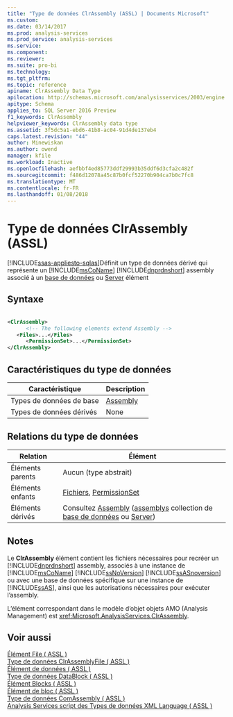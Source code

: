 ```yaml
---
title: "Type de données ClrAssembly (ASSL) | Documents Microsoft"
ms.custom: 
ms.date: 03/14/2017
ms.prod: analysis-services
ms.prod_service: analysis-services
ms.service: 
ms.component: 
ms.reviewer: 
ms.suite: pro-bi
ms.technology: 
ms.tgt_pltfrm: 
ms.topic: reference
apiname: ClrAssembly Data Type
apilocation: http://schemas.microsoft.com/analysisservices/2003/engine
apitype: Schema
applies_to: SQL Server 2016 Preview
f1_keywords: ClrAssembly
helpviewer_keywords: ClrAssembly data type
ms.assetid: 3f5dc5a1-ebd6-41b8-ac04-91d4de137eb4
caps.latest.revision: "44"
author: Minewiskan
ms.author: owend
manager: kfile
ms.workload: Inactive
ms.openlocfilehash: aefbbf4ed85773ddf29993b35ddf6d3cfa2c482f
ms.sourcegitcommit: f486d12078a45c87b0fcf52270b904ca7b0c7fc8
ms.translationtype: MT
ms.contentlocale: fr-FR
ms.lasthandoff: 01/08/2018
---
```

# <a name="clrassembly-data-type-assl"></a>Type de données ClrAssembly (ASSL)
[!INCLUDE[ssas-appliesto-sqlas](../../../includes/ssas-appliesto-sqlas.md)]Définit un type de données dérivé qui représente un [!INCLUDE[msCoName](../../../includes/msconame-md.md)] [!INCLUDE[dnprdnshort](../../../includes/dnprdnshort-md.md)] assembly associé à un [base de données](../../../analysis-services/scripting/objects/database-element-assl.md) ou [Server](../../../analysis-services/scripting/objects/server-element-assl.md) élément  
  
## <a name="syntax"></a>Syntaxe  
  
```xml  
  
<ClrAssembly>  
      <!-- The following elements extend Assembly -->  
   <Files>...</Files>  
      <PermissionSet>...</PermissionSet>  
</ClrAssembly>  
```  
  
## <a name="data-type-characteristics"></a>Caractéristiques du type de données  
  
|Caractéristique|Description|  
|--------------------|-----------------|  
|Types de données de base|[Assembly](../../../analysis-services/scripting/objects/assembly-element-assl.md)|  
|Types de données dérivés|None|  
  
## <a name="data-type-relationships"></a>Relations du type de données  
  
|Relation|Élément|  
|------------------|-------------|  
|Éléments parents|Aucun (type abstrait)|  
|Éléments enfants|[Fichiers](../../../analysis-services/scripting/collections/files-element-assl.md), [PermissionSet](../../../analysis-services/scripting/properties/permissionset-element-assl.md)|  
|Éléments dérivés|Consultez [Assembly](../../../analysis-services/scripting/objects/assembly-element-assl.md) ([assemblys](../../../analysis-services/scripting/collections/assemblies-element-assl.md) collection de [base de données](../../../analysis-services/scripting/objects/database-element-assl.md) ou [Server](../../../analysis-services/scripting/objects/server-element-assl.md))|  
  
## <a name="remarks"></a>Notes   
 Le **ClrAssembly** élément contient les fichiers nécessaires pour recréer un [!INCLUDE[dnprdnshort](../../../includes/dnprdnshort-md.md)] assembly, associés à une instance de [!INCLUDE[msCoName](../../../includes/msconame-md.md)] [!INCLUDE[ssNoVersion](../../../includes/ssnoversion-md.md)] [!INCLUDE[ssASnoversion](../../../includes/ssasnoversion-md.md)] ou avec une base de données spécifique sur une instance de [!INCLUDE[ssAS](../../../includes/ssas-md.md)], ainsi que les autorisations nécessaires pour exécuter l’assembly.  
  
 L’élément correspondant dans le modèle d’objet objets AMO (Analysis Management) est <xref:Microsoft.AnalysisServices.ClrAssembly>.  
  
## <a name="see-also"></a>Voir aussi  
 [Élément File &#40; ASSL &#41;](../../../analysis-services/scripting/objects/file-element-assl.md)   
 [Type de données ClrAssemblyFile &#40; ASSL &#41;](../../../analysis-services/scripting/data-type/clrassemblyfile-data-type-assl.md)   
 [Élément de données &#40; ASSL &#41;](../../../analysis-services/scripting/objects/data-element-assl.md)   
 [Type de données DataBlock &#40; ASSL &#41;](../../../analysis-services/scripting/data-type/datablock-data-type-assl.md)   
 [Élément Blocks &#40; ASSL &#41;](../../../analysis-services/scripting/collections/blocks-element-assl.md)   
 [Élément de bloc &#40; ASSL &#41;](../../../analysis-services/scripting/objects/block-element-assl.md)   
 [Type de données ComAssembly &#40; ASSL &#41;](../../../analysis-services/scripting/data-type/comassembly-data-type-assl.md)   
 [Analysis Services script des Types de données XML Language &#40; ASSL &#41;](../../../analysis-services/scripting/data-type/analysis-services-scripting-language-xml-data-types-assl.md)  
  
  
